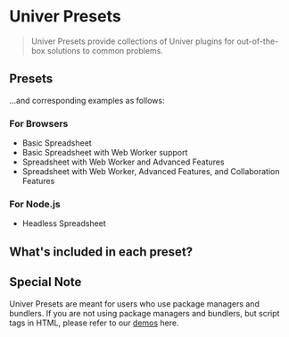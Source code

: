 # Univer Presets

> Univer Presets provide collections of Univer plugins for out-of-the-box solutions to common problems.

## Presets

...and corresponding examples as follows:

### For Browsers

-   Basic Spreadsheet
-   Basic Spreadsheet with Web Worker support
-   Spreadsheet with Web Worker and Advanced Features
-   Spreadsheet with Web Worker, Advanced Features, and Collaboration Features

### For Node.js

-   Headless Spreadsheet

## What's included in each preset?




## Special Note

Univer Presets are meant for users who use package managers and bundlers. If you are not using package managers and bundlers, but script tags in HTML, please refer to our [demos](https://todo) here.
